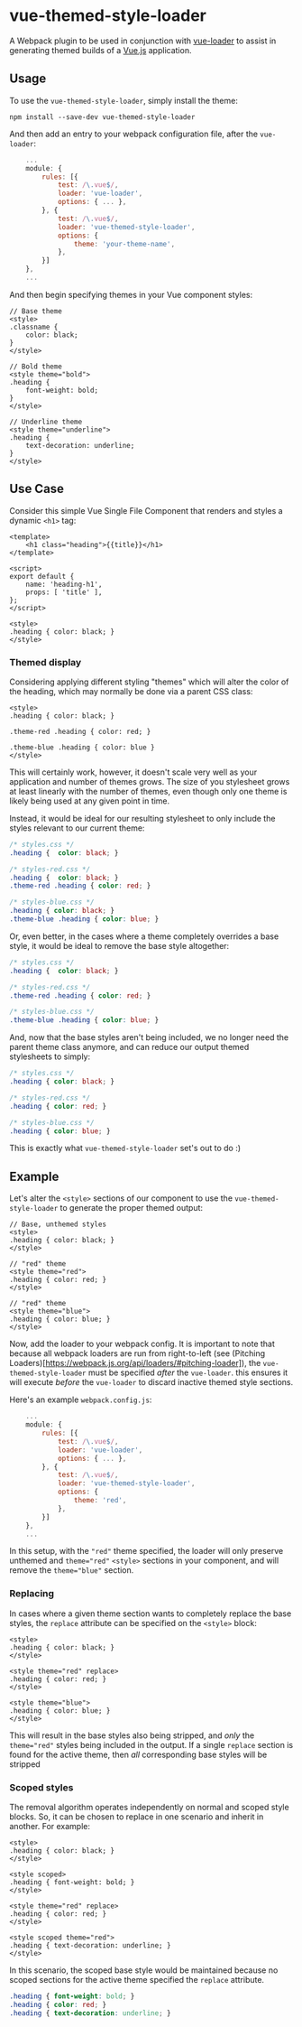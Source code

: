 # vue-themed-style-loader

A Webpack plugin to be used in conjunction with [vue-loader](https://github.com/vuejs/vue-loader/) to assist in generating themed builds of a [Vue.js](https://vuejs.org/) application.


## Usage

To use the `vue-themed-style-loader`, simply install the theme:

```
npm install --save-dev vue-themed-style-loader
```

And then add an entry to your webpack configuration file, after the `vue-loader`:

```js
    ...
    module: {
        rules: [{
            test: /\.vue$/,
            loader: 'vue-loader',
            options: { ... },
        }, {
            test: /\.vue$/,
            loader: 'vue-themed-style-loader',
            options: {
                theme: 'your-theme-name',
            },
        }]
    },
    ...
```

And then begin specifying themes in your Vue component styles:

```vue
// Base theme
<style>
.classname {
    color: black;
}
</style>

// Bold theme
<style theme="bold">
.heading {
    font-weight: bold;
}
</style>

// Underline theme
<style theme="underline">
.heading {
    text-decoration: underline;
}
</style>
```


## Use Case

Consider this simple Vue Single File Component that renders and styles a dynamic `<h1>` tag:

```vue
<template>
    <h1 class="heading">{{title}}</h1>
</template>

<script>
export default {
    name: 'heading-h1',
    props: [ 'title' ],
};
</script>

<style>
.heading { color: black; }
</style>
```

### Themed display

Considering applying different styling "themes" which will alter the color of the heading, which may normally be done via a parent CSS class:

```
<style>
.heading { color: black; }

.theme-red .heading { color: red; }

.theme-blue .heading { color: blue }
</style>
```

This will certainly work, however, it doesn't scale very well as your application and number of themes grows.  The size of you stylesheet grows at least linearly with the number of themes, even though only one theme is likely being used at any given point in time.

Instead, it would be ideal for our resulting stylesheet to only include the styles relevant to our current theme:

```css
/* styles.css */
.heading {  color: black; }

/* styles-red.css */
.heading {  color: black; }
.theme-red .heading { color: red; }

/* styles-blue.css */
.heading { color: black; }
.theme-blue .heading { color: blue; }
```

Or, even better, in the cases where a theme completely overrides a base style, it would be ideal to remove the base style altogether:

```css
/* styles.css */
.heading {  color: black; }

/* styles-red.css */
.theme-red .heading { color: red; }

/* styles-blue.css */
.theme-blue .heading { color: blue; }
```

And, now that the base styles aren't being included, we no longer need the parent theme class anymore, and can reduce our output themed stylesheets to simply:

```css
/* styles.css */
.heading { color: black; }

/* styles-red.css */
.heading { color: red; }

/* styles-blue.css */
.heading { color: blue; }
```

This is exactly what `vue-themed-style-loader` set's out to do :)


## Example

Let's alter the `<style>` sections of our component to use the `vue-themed-style-loader` to generate the proper themed output:

```vue
// Base, unthemed styles
<style>
.heading { color: black; }
</style>

// "red" theme
<style theme="red">
.heading { color: red; }
</style>

// "red" theme
<style theme="blue">
.heading { color: blue; }
</style>
```

Now, add the loader to your webpack config.  It is important to note that because all webpack loaders are run from right-to-left (see (Pitching Loaders)[https://webpack.js.org/api/loaders/#pitching-loader]), the `vue-themed-style-loader` must be specified _after_ the `vue-loader`.  this ensures it will execute _before_ the `vue-loader` to discard inactive themed style sections.  

Here's an example `webpack.config.js`:

```js
    ...
    module: {
        rules: [{
            test: /\.vue$/,
            loader: 'vue-loader',
            options: { ... },
        }, {
            test: /\.vue$/,
            loader: 'vue-themed-style-loader',
            options: {
                theme: 'red',
            },
        }]
    },
    ...
```

In this setup, with the `"red"` theme specified, the loader will only preserve unthemed and `theme="red"` `<style>` sections in your component, and will remove the `theme="blue"` section.

### Replacing

In cases where a given theme section wants to completely replace the base styles, the `replace` attribute can be specified on the `<style>` block:

```
<style>
.heading { color: black; }
</style>

<style theme="red" replace>
.heading { color: red; }
</style>

<style theme="blue">
.heading { color: blue; }
</style>
```

This will result in the base styles also being stripped, and _only_ the `theme="red"` styles being included in the output.  If a single `replace` section is found for the active theme, then _all_ corresponding base styles will be stripped

### Scoped styles

The removal algorithm operates independently on normal and scoped style blocks.  So, it can be chosen to replace in one scenario and inherit in another.  For example:

```
<style>
.heading { color: black; }
</style>

<style scoped>
.heading { font-weight: bold; }
</style>

<style theme="red" replace>
.heading { color: red; }
</style>

<style scoped theme="red">
.heading { text-decoration: underline; }
</style>
```

In this scenario, the scoped base style would be maintained because no scoped sections for the active theme specified the `replace` attribute.

```css
.heading { font-weight: bold; }
.heading { color: red; }
.heading { text-decoration: underline; }
```
